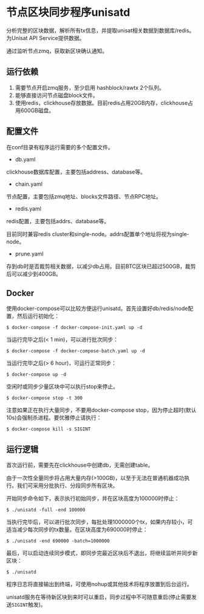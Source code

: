 
# 节点区块同步程序unisatd

分析完整的区块数据，解析所有tx信息，并提取unisat相关数据到数据库/redis。为Unisat API Service提供数据。

通过监听节点zmq，获取新区块确认通知。

## 运行依赖

1. 需要节点开启zmq服务，至少启用 hashblock/rawtx 2个队列。
2. 能够直接访问节点磁盘block文件。
3. 使用redis，clickhouse存放数据。目前redis占用20GB内存，clickhouse占用600GB磁盘。


## 配置文件

在conf目录有程序运行需要的多个配置文件。

* db.yaml

clickhouse数据库配置，主要包括address、database等。

* chain.yaml

节点配置，主要包括zmq地址、blocks文件路径、节点RPC地址。

* redis.yaml

redis配置，主要包括addrs、database等。

目前同时兼容redis cluster和single-node。addrs配置单个地址将视为single-node。

* prune.yaml

存到db时是否裁剪相关数据，以减少db占用。目前BTC区块已超过500GB，裁剪后可以减少到400GB。

## Docker

使用docker-compose可以比较方便运行unisatd。首先设置好db/redis/node配置，然后运行初始化：

	$ docker-compose -f docker-compose-init.yaml up -d

当运行完毕之后(< 1 min)，可以进行批次同步：

	$ docker-compose -f docker-compose-batch.yaml up -d

当运行完毕之后(> 6 hour)，可运行正常同步：

	$ docker-compose up -d

空闲时或同步少量区块中可以执行stop来停止。

	$ docker-compose stop -t 300

注意如果正在执行大量同步，不要用docker-compose stop，因为停止超时(默认10s)会强制杀进程。要优雅停止请执行：

	$ docker-compose kill -s SIGINT


## 运行逻辑

首次运行前，需要先在clickhouse中创建db，无需创建table。

由于一次性全量同步将占用大量内存(>100GB)，以至于无法在普通机器成功执行。我们可采用分批执行、分段同步所有区块。

开始同步命令如下，表示执行初始同步，并在区块高度为100000时停止：

    $ ./unisatd -full -end 100000

当执行完毕后，可以进行批次同步，每批处理1000000个tx，如果内存较小，可适当减少每次同步的tx数量。在区块高度为690000时停止：

    $ ./unisatd -end 690000 -batch=1000000

最后，可以启动连续同步模式，即同步完最近区块后不退出，将继续监听并同步新区块：

    $ ./unisatd

程序日志将直接输出到终端，可使用nohup或其他技术将程序放置到后台运行。

unisatd服务在等待新区块到来时可以重启，同步过程中不可随意重启(停止需要发送`SIGINT`触发)。
